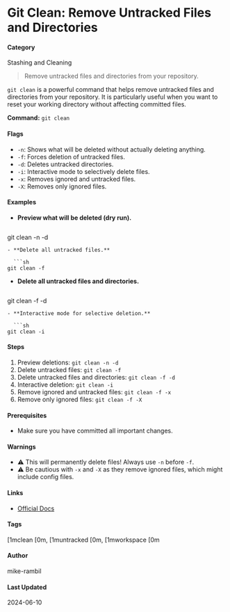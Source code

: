 # Git Clean: Remove Untracked Files and Directories


#### Category
Stashing and Cleaning
> Remove untracked files and directories from your repository.

`git clean` is a powerful command that helps remove untracked files and directories from your repository. It is particularly useful when you want to reset your working directory without affecting committed files.

**Command:** `git clean`

#### Flags
- `-n`: Shows what will be deleted without actually deleting anything.
- `-f`: Forces deletion of untracked files.
- `-d`: Deletes untracked directories.
- `-i`: Interactive mode to selectively delete files.
- `-x`: Removes ignored and untracked files.
- `-X`: Removes only ignored files.


#### Examples
- **Preview what will be deleted (dry run).**

  ```sh
git clean -n -d
```
- **Delete all untracked files.**

  ```sh
git clean -f
```
- **Delete all untracked files and directories.**

  ```sh
git clean -f -d
```
- **Interactive mode for selective deletion.**

  ```sh
git clean -i
```


#### Steps
1. Preview deletions: `git clean -n -d`
2. Delete untracked files: `git clean -f`
3. Delete untracked files and directories: `git clean -f -d`
4. Interactive deletion: `git clean -i`
5. Remove ignored and untracked files: `git clean -f -x`
6. Remove only ignored files: `git clean -f -X`


#### Prerequisites
- Make sure you have committed all important changes.


#### Warnings
- ⚠️ This will permanently delete files! Always use `-n` before `-f`.
- ⚠️ Be cautious with `-x` and `-X` as they remove ignored files, which might include config files.


#### Links
- [Official Docs](https://git-scm.com/docs/git-clean)


#### Tags
 [1mclean [0m,  [1muntracked [0m,  [1mworkspace [0m

#### Author
mike-rambil

#### Last Updated
2024-06-10
